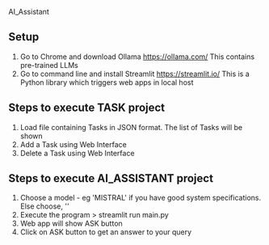 ﻿AI_Assistant   
## Setup
1. Go to Chrome and download Ollama https://ollama.com/  This contains pre-trained LLMs   
2. Go to command line and install Streamlit https://streamlit.io/  This is a Python library which triggers web apps in local host   

## Steps to execute TASK project
1. Load file containing Tasks in JSON format. The list of Tasks will be shown   
2. Add a Task using Web Interface    
3. Delete a Task using Web Interface   

## Steps to execute AI_ASSISTANT project    
1. Choose a model - eg 'MISTRAL' if you have good system specifications. Else choose, ''
2. Execute the program > streamlit run main.py
3. Web app will show ASK button    
4. Click on ASK button to get an answer to your query     

   
